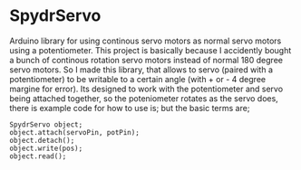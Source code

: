 # SpydrServo
Arduino library for using continous servo motors as normal servo motors using a potentiometer. This project is basically because I accidently bought a bunch of continous rotation servo motors instead of normal 180 degree servo motors. So I made this library, that allows to servo (paired with a potentiometer) to be writable to a certain angle (with + or - 4 degree margine for error). Its designed to work with the potentiometer and servo being attached together, so the poteniometer rotates as the servo does, there is example code for how to use is; but the basic terms are;
``` 
SpydrServo object;
object.attach(servoPin, potPin);
object.detach();
object.write(pos);
object.read();
```


